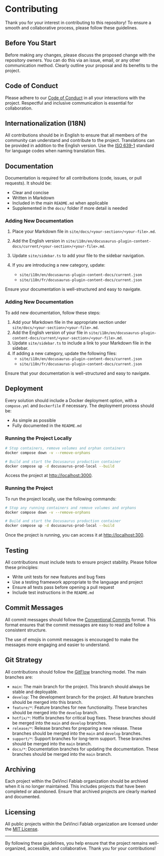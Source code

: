 # Contributing

Thank you for your interest in contributing to this repository! To ensure a smooth and collaborative process, please follow these guidelines.

## Before You Start

Before making any changes, please discuss the proposed change with the repository owners. You can do this via an issue, email, or any other communication method. Clearly outline your proposal and its benefits to the project.

## Code of Conduct

Please adhere to our [Code of Conduct](./CODE_OF_CONDUCT.md) in all your interactions with the project. Respectful and inclusive communication is essential for collaboration.

## Internationalization (I18N)

All contributions should be in English to ensure that all members of the community can understand and contribute to the project. Translations can be provided in addition to the English version. Use the [ISO 639-1](https://en.wikipedia.org/wiki/List_of_ISO_639-1_codes) standard for language codes when naming translation files.

## Documentation

Documentation is required for all contributions (code, issues, or pull requests). It should be:

* Clear and concise
* Written in Markdown
* Included in the main `README.md` when applicable
* Supplemented in the `docs/` folder if more detail is needed

### Adding New Documentation

1. Place your Markdown file in `site/docs/<your-section>/<your-file>.md`.
2. Add the English version in `site/i18n/en/docusaurus-plugin-content-docs/current/<your-section>/<your-file>.md`.
3. Update `site/sidebar.ts` to add your file to the sidebar navigation.
4. If you are introducing a new category, update:

   * `site/i18n/en/docusaurus-plugin-content-docs/current.json`
   * `site/i18n/fr/docusaurus-plugin-content-docs/current.json`

Ensure your documentation is well-structured and easy to navigate.

### Adding New Documentation

To add new documentation, follow these steps:

1. Add your Markdown file in the appropriate section under `site/docs/<your-section>/<your-file>.md`.
2. Add the English version of your file in `site/i18n/en/docusaurus-plugin-content-docs/current/<your-section>/<your-file>.md`.
3. Update `site/sidebar.ts` to include a link to your Markdown file in the sidebar.
4. If adding a new category, update the following files:
   - `site/i18n/en/docusaurus-plugin-content-docs/current.json`
   - `site/i18n/fr/docusaurus-plugin-content-docs/current.json`

Ensure that your documentation is well-structured and easy to navigate.

## Deployment

Every solution should include a Docker deployment option, with a `compose.yml` and `Dockerfile` if necessary. The deployment process should be:

* As simple as possible
* Fully documented in the `README.md`

### Running the Project Locally

```bash
# Stop containers, remove volumes and orphan containers
docker compose down -v --remove-orphans

# Build and start the Docusaurus production container
docker compose up -d docusaurus-prod-local --build
```

Access the project at [http://localhost:3000](http://localhost:3000).

### Running the Project

To run the project locally, use the following commands:

```bash
# Stop any running containers and remove volumes and orphans
docker compose down -v --remove-orphans

# Build and start the Docusaurus production container
docker compose up -d docusaurus-prod-local --build
```

Once the project is running, you can access it at [http://localhost:300](http://localhost:300).

## Testing

All contributions must include tests to ensure project stability. Please follow these principles:

* Write unit tests for new features and bug fixes
* Use a testing framework appropriate to the language and project
* Ensure all tests pass before opening a pull request
* Include test instructions in the `README.md`

## Commit Messages

All commit messages should follow the [Conventional Commits](https://www.conventionalcommits.org/en/v1.0.0/) format. This format ensures that the commit messages are easy to read and follow a consistent structure.

The use of emojis in commit messages is encouraged to make the messages more engaging and easier to understand.

## Git Strategy

All contributions should follow the [GitFlow](https://www.atlassian.com/git/tutorials/comparing-workflows/gitflow-workflow) branching model. The main branches are:

* `main`: The main branch for the project. This branch should always be stable and deployable.
* `develop`: The development branch for the project. All feature branches should be merged into this branch.
* `feature/*`: Feature branches for new functionality. These branches should be merged into the `develop` branch.
* `hotfix/*`: Hotfix branches for critical bug fixes. These branches should be merged into the `main` and `develop` branches.
* `release/*`: Release branches for preparing a new release. These branches should be merged into the `main` and `develop` branches.
* `support/*`: Support branches for long-term support. These branches should be merged into the `main` branch.
* `docs/*`: Documentation branches for updating the documentation. These branches should be merged into the `main` branch.

## Archiving

Each project within the DeVinci Fablab organization should be archived when it is no longer maintained. This includes projects that have been completed or abandoned. Ensure that archived projects are clearly marked and documented.

## Licensing

All public projects within the DeVinci Fablab organization are licensed under the [MIT License](../LICENSE).

---

By following these guidelines, you help ensure that the project remains well-organized, accessible, and collaborative. Thank you for your contributions!
